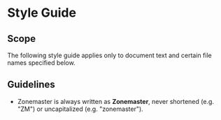 # Style Guide

## Scope

The following style guide applies only to document text and certain file names specified below.

## Guidelines

* Zonemaster is always written as **Zonemaster**, never shortened (e.g. "ZM") or uncapitalized (e.g. "zonemaster"). 
